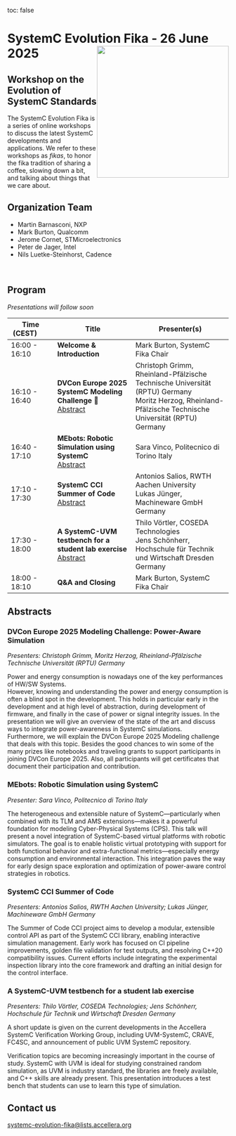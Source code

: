 toc: false

# SystemC Evolution Fika - 26 June 2025<img style="float: right; width:300px;" src="/images/scef.png">

## Workshop on the Evolution of SystemC Standards

The SystemC Evolution Fika is a series of online workshops to discuss the latest SystemC developments and applications. We refer to these workshops as *fikas*, to honor the fika tradition of sharing a coffee, slowing down a bit, and talking about things that we care about.

<!--
## Event information

Date: **26 June 2025**<br>
Time: **16:00 - 18:00 CEST**<br>
Location: Online, Virtual Workshop.

## Registration

Registration is free of charge. [Register here](https://form.jotform.com/251564999876987).

**NOTE**: After registration you will receive an email including meeting details to attend the online event.
-->

## Organization Team

 * Martin Barnasconi, NXP
 * Mark Burton, Qualcomm
 * Jerome Cornet, STMicroelectronics
 * Peter de Jager, Intel
 * Nils Luetke-Steinhorst, Cadence
<br>

## Program

*Presentations will follow soon*

| Time (CEST)&nbsp;&nbsp;&nbsp;&nbsp;&nbsp;&nbsp; | Title | Presenter(s) |
| ------------- | ---------------- | ---------------------------------- |
| 16:00 - 16:10 | **Welcome & Introduction** | Mark Burton, SystemC Fika Chair |
| 16:10 - 16:40 | **DVCon Europe 2025 SystemC Modeling Challenge** <a href="https://dvconchallenge.de/" target="_blank" style="text-decoration:none">&#128279;</a><br>[Abstract](#title-dvcon-europe-2025-modeling-challenge-power-aware-simulation) | Christoph Grimm, Rheinland-Pfälzische Technische Universität (RPTU) Germany<br> Moritz Herzog, Rheinland-Pfälzische Technische Universität (RPTU) Germany |
| 16:40 - 17:10 | **MEbots: Robotic Simulation using SystemC**<br>[Abstract](#mebots-robotic-simulation-using-systemc) | Sara Vinco, Politecnico di Torino Italy |
| 17:10 - 17:30 | **SystemC CCI Summer of Code**<br>[Abstract](#systemc-cci-summer-of-code) | Antonios Salios, RWTH Aachen University<br>Lukas Jünger, Machineware GmbH Germany |
| 17:30 - 18:00 | **A SystemC-UVM testbench for a student lab exercise**<br>[Abstract](#a-systemc-uvm-testbench-for-a-student-lab-exercise) | Thilo Vörtler, COSEDA Technologies<br>Jens Schönherr, Hochschule für Technik und Wirtschaft Dresden Germany |
| 18:00 - 18:10 | **Q&A and Closing** | Mark Burton, SystemC Fika Chair |

## Abstracts

### DVCon Europe 2025 Modeling Challenge: Power-Aware Simulation

*Presenters: Christoph Grimm, Moritz Herzog, Rheinland-Pfälzische Technische Universität (RPTU) Germany*

Power and energy consumption is nowadays one of the key performances of HW/SW Systems.  
However, knowing and understanding the power and energy consumption is often a blind spot in the development.
This holds in particular early in the development and at high level of abstraction, during development of firmware, and finally in the case of power or signal integrity issues. 
In the presentation we will give an overview of the state of the art and discuss ways to integrate power-awareness in SystemC simulations.  
Furthermore, we will explain the DVCon Europe 2025 Modeling challenge that deals with this topic. 
Besides the good chances to win some of the many prizes like notebooks and traveling grants to support participants in joining DVCon Europe 2025. 
Also, all participants will get certificates that document their participation and contribution. 

### MEbots: Robotic Simulation using SystemC

*Presenter: Sara Vinco, Politecnico di Torino Italy*

The heterogeneous and extensible nature of SystemC—particularly when combined with its TLM and AMS extensions—makes it a powerful foundation for modeling Cyber-Physical Systems (CPS). This talk will present a novel integration of SystemC-based virtual platforms with robotic simulators. The goal is to enable holistic virtual prototyping with support for both functional behavior and extra-functional metrics—especially energy consumption and environmental interaction. This integration paves the way for early design space exploration and optimization of power-aware control strategies in robotics.

### SystemC CCI Summer of Code

*Presenters: Antonios Salios, RWTH Aachen University; Lukas Jünger, Machineware GmbH Germany*

The Summer of Code CCI project aims to develop a modular, extensible
control API as part of the SystemC CCI library, enabling interactive
simulation management. Early work has focused on CI pipeline
improvements, golden file validation for test outputs, and resolving
C++20 compatibility issues. Current efforts include integrating the
experimental inspection library into the core framework and drafting an
initial design for the control interface.


### A SystemC-UVM testbench for a student lab exercise

*Presenters: Thilo Vörtler, COSEDA Technologies; Jens Schönherr, Hochschule für Technik und Wirtschaft Dresden Germany*

A short update is given on the current developments in the Accellera SystemC Verification Working Group, including UVM-SystemC, CRAVE, FC4SC, and announcement of public UVM SystemC repository. 

Verification topics are becoming increasingly important in the course of study.
SystemC with UVM is ideal for studying constrained random simulation, as UVM is industry standard, the libraries are freely available, and C++ skills are already present. This presentation introduces a test bench that students can use to learn this type of simulation.


## Contact us

[systemc-evolution-fika@lists.accellera.org](mailto:systemc-evolution-fika@lists.accellera.org)
